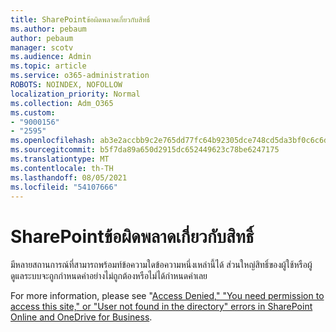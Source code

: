 ```yaml
---
title: SharePointข้อผิดพลาดเกี่ยวกับสิทธิ์
ms.author: pebaum
author: pebaum
manager: scotv
ms.audience: Admin
ms.topic: article
ms.service: o365-administration
ROBOTS: NOINDEX, NOFOLLOW
localization_priority: Normal
ms.collection: Adm_O365
ms.custom:
- "9000156"
- "2595"
ms.openlocfilehash: ab3e2accbb9c2e765dd77fc64b92305dce748cd5da3bf0c6c6dd8414737c709f
ms.sourcegitcommit: b5f7da89a650d2915dc652449623c78be6247175
ms.translationtype: MT
ms.contentlocale: th-TH
ms.lasthandoff: 08/05/2021
ms.locfileid: "54107666"
---
```

# <a name="sharepoint-permissions-errors"></a>SharePointข้อผิดพลาดเกี่ยวกับสิทธิ์

มีหลายสถานการณ์ที่สามารถพร้อมท์ข้อความใดข้อความหนึ่งเหล่านี้ได้ ส่วนใหญ่สิทธิ์ของผู้ใช้หรือผู้ดูแลระบบจะถูกกําหนดค่าอย่างไม่ถูกต้องหรือไม่ได้กําหนดค่าเลย 

For more information, please see "[Access Denied," "You need permission to access this site," or "User not found in the directory" errors in SharePoint Online and OneDrive for Business](https://docs.microsoft.com/sharepoint/support/administration/access-denied-or-need-permission-error-sharepoint-online-or-onedrive-for-business).
